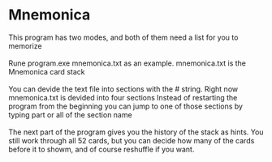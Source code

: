 # Mnemonica

This program has two modes, and both of them need a list for you to memorize<br><br>
Rune program.exe mnemonica.txt as an example. mnemonica.txt is the Mnemonica card stack<br><br>
You can devide the text file into sections with the # string. Right now mnemonica.txt is devided into four sections 
Instead of restarting the program from the beginning you can jump to one of those sections by typing part or all of the section name<br><br>
The next part of the program gives you the history of the stack as hints. You still work through all 52 cards, but you can decide how many of the cards before it to showm, and of course reshuffle if you want.<br><br>
